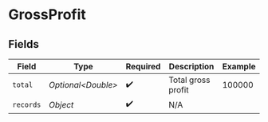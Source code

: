 # GrossProfit


## Fields

| Field               | Type                | Required            | Description         | Example             |
| ------------------- | ------------------- | ------------------- | ------------------- | ------------------- |
| `total`             | *Optional\<Double>* | :heavy_check_mark:  | Total gross profit  | 100000              |
| `records`           | *Object*            | :heavy_check_mark:  | N/A                 |                     |